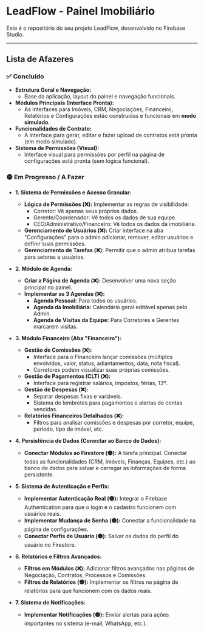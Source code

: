 # LeadFlow - Painel Imobiliário

Este é o repositório do seu projeto LeadFlow, desenvolvido no Firebase Studio.

---

## Lista de Afazeres

### ✅ Concluído
- **Estrutura Geral e Navegação:**
  - Base da aplicação, layout do painel e navegação funcionais.
- **Módulos Principais (Interface Pronta):**
  - As interfaces para Imóveis, CRM, Negociações, Financeiro, Relatórios e Configurações estão construídas e funcionais em **modo simulado**.
- **Funcionalidades de Contrato:**
  - A interface para gerar, editar e fazer upload de contratos está pronta (em modo simulado).
- **Sistema de Permissões (Visual):**
  - Interface visual para permissões por perfil na página de configurações está pronta (sem lógica funcional).


### 🟡 Em Progresso / A Fazer

- **1. Sistema de Permissões e Acesso Granular:**
    -   **Lógica de Permissões (❌):** Implementar as regras de visibilidade:
        -   Corretor: Vê apenas seus próprios dados.
        -   Gerente/Coordenador: Vê todos os dados de sua equipe.
        -   CEO/Administrativo/Financeiro: Vê todos os dados da imobiliária.
    -   **Gerenciamento de Usuários (❌):** Criar interface na aba "Configurações" para o admin adicionar, remover, editar usuários e definir suas permissões.
    -   **Gerenciamento de Tarefas (❌):** Permitir que o admin atribua tarefas para setores e usuários.

- **2. Módulo de Agenda:**
    -   **Criar a Página de Agenda (❌):** Desenvolver uma nova seção principal no painel.
    -   **Implementar as 3 Agendas (❌):**
        -   **Agenda Pessoal:** Para todos os usuários.
        -   **Agenda da Imobiliária:** Calendário geral editável apenas pelo Admin.
        -   **Agenda de Visitas da Equipe:** Para Corretores e Gerentes marcarem visitas.

- **3. Módulo Financeiro (Aba "Financeiro"):**
    -   **Gestão de Comissões (❌):**
        -   Interface para o Financeiro lançar comissões (múltiplos envolvidos, valor, status, adiantamentos, data, nota fiscal).
        -   Corretores podem visualizar suas próprias comissões.
    -   **Gestão de Pagamentos (CLT) (❌):**
        -   Interface para registrar salários, impostos, férias, 13º.
    -   **Gestão de Despesas (❌):**
        -   Separar despesas fixas e variáveis.
        -   Sistema de lembretes para pagamentos e alertas de contas vencidas.
    -   **Relatórios Financeiros Detalhados (❌):**
        -   Filtros para analisar comissões e despesas por corretor, equipe, período, tipo de imóvel, etc.

- **4. Persistência de Dados (Conectar ao Banco de Dados):**
    -   **Conectar Módulos ao Firestore (🟡):** A tarefa principal. Conectar todas as funcionalidades (CRM, Imóveis, Finanças, Equipes, etc.) ao banco de dados para salvar e carregar as informações de forma persistente.

- **5. Sistema de Autenticação e Perfis:**
    -   **Implementar Autenticação Real (🟡):** Integrar o Firebase Authentication para que o login e o cadastro funcionem com usuários reais.
    -   **Implementar Mudança de Senha (🟡):** Conectar a funcionalidade na página de configurações.
    -   **Conectar Perfis de Usuário (🟡):** Salvar os dados do perfil do usuário no Firestore.

- **6. Relatórios e Filtros Avançados:**
    -   **Filtros em Módulos (❌):** Adicionar filtros avançados nas páginas de Negociação, Contratos, Processos e Comissões.
    -   **Filtros de Relatórios (🟡):** Implementar os filtros na página de relatórios para que funcionem com os dados reais.

- **7. Sistema de Notificações:**
    -   **Implementar Notificações (🟡):** Enviar alertas para ações importantes no sistema (e-mail, WhatsApp, etc.).